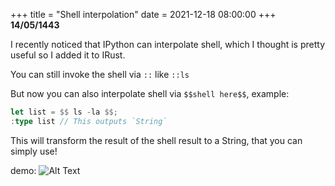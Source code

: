+++
title = "Shell interpolation"
date = 2021-12-18 08:00:00
+++
**14/05/1443**

I recently noticed that IPython can interpolate shell, which I thought is pretty useful so I added it to IRust.

You can still invoke the shell via `::` like `::ls`

But now you can also interpolate shell via `$$shell here$$`, example:

```rust
let list = $$ ls -la $$;
:type list // This outputs `String`
```

This will transform the result of the shell result to a String, that you can simply use!

demo:
![Alt Text](https://github.com/sigmaSd/sigmaSd.github.io/raw/master/content/irust_book/assets/aoc_2021.gif)
